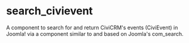 search_civievent
================

A component to search for and return CiviCRM's events (CiviEvent) in Joomla! via a component similar to and based on Joomla's com_search.
